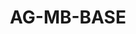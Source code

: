 ---
title: AG-MB-BASE
filter_categories:
  - bridal
  - women
filter_products:
  - bracelet
filter_materials:
  - crystal
  - silver
  - gold
filter_styles:
  - modern
filter_colours:
  - silver
  - gold
reviews_visible: true
reviews:
  - author: John Doe
    review_text: Lorem ipsum
--- 